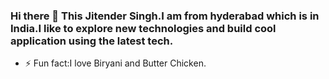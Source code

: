 ### Hi there 👋 This Jitender Singh.I am from hyderabad which is in India.I like to explore new technologies and build cool application using the latest tech.
- ⚡ Fun fact:I love Biryani and Butter Chicken.

<!--
**Jitender-Singh-NWM/Jitender-Singh-NWM** is a ✨ _special_ ✨ repository because its `README.md` (this file) appears on your GitHub profile.

Here are some ideas to get you started:

- 🔭 I’m currently working on ...
- 🌱 I’m currently learning ...
- 👯 I’m looking to collaborate on ...
- 🤔 I’m looking for help with ...
- 💬 Ask me about ...
- 📫 How to reach me: ...
- 😄 Pronouns: ...
- ⚡ Fun fact: ...
-->
